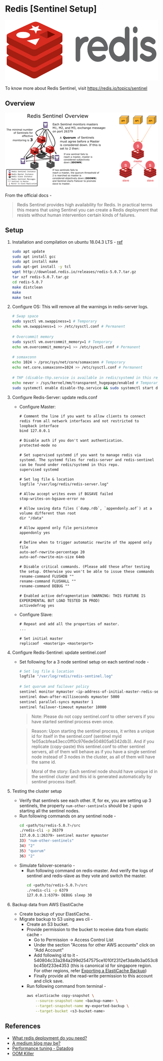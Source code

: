 # Redis [Sentinel Setup]
<img src="https://github.com/abhishektripathi24/platform-setup/blob/master/redis/images/redis-logo.png" width="600" height="200"/>

To know more about Redis Sentinel, visit https://redis.io/topics/sentinel

## Overview
![](images/sentinel_combined.png)

From the official docs -

> Redis Sentinel provides high availability for Redis. In practical terms this means that using Sentinel you can create a Redis deployment that resists without human intervention certain kinds of failures.

## Setup

1. Installation and compilation on ubuntu 18.04.3 LTS - [ref](https://github.com/antirez/redis)
    ```bash
    sudo apt update
    sudo apt install gcc
    sudo apt install make
    sudo apt-get install -y tcl
    wget http://download.redis.io/releases/redis-5.0.7.tar.gz
    tar xzf redis-5.0.7.tar.gz
    cd redis-5.0.7
    make distclean
    make
    make test
    ```

2. Configure OS: This will remove all the warnings in redis-server logs.
    ```bash
    # Swap space
    sudo sysctl vm.swappiness=1 # Temporary
    echo vm.swappiness=1 >> /etc/sysctl.conf # Permanent
    
    # Overcommit memory
    sudo sysctl vm.overcommit_memory=1 # Temporary
    echo vm.overcommit_memory=1 >> /etc/sysctl.conf # Permanent
 
    # somaxconn
    echo 1024 > /proc/sys/net/core/somaxconn # Temporary
    echo net.core.somaxconn=1024 >> /etc/sysctl.conf # Permanent

    # THP (disable-thp.service is available in redis/systemd in this repo or refer - https://www.stephenrlang.com/2018/01/disabling-transparent-huge-pages-in-linux/)
    echo never > /sys/kernel/mm/transparent_hugepage/enabled # Temporary
    sudo systemctl enable disable-thp.service && sudo systemctl start disable-thp.service # Permanent
    ```

3. Configure Redis-Server: update redis.conf
    * Configure Master: 
        ```
        # Comment the line if you want to allow clients to connect redis from all network interfaces and not restricted to loopback interface
        bind 127.0.0.1
        
        # Disable auth if you don't want authentication.
        protected-mode no

        # Set supervised systemd if you want to manage redis via systemd. The systemd files for redis-server and redis-sentinel can be found under redis/systemd in this repo.
        supervised systemd

        # Set log file & location
        logfile "/var/log/redis/redis-server.log"

        # Allow accept writes even if BGSAVE failed
        stop-writes-on-bgsave-error no

        # Allow saving data files (`dump.rdb`, `appendonly.aof`) at a volume different than root
        dir "/data"

        # Allow append only file persistence
        appendonly yes

        # Define when to trigger automatic rewrite of the append only file
        auto-aof-rewrite-percentage 20
        auto-aof-rewrite-min-size 64mb
        
        # Disable critical commands. (Please add these after testing the setup. Otherwise you won't be able to issue these commands
        rename-command FLUSHDB ""
        rename-command FLUSHALL ""
        rename-command DEBUG ""
        
        # Enabled active defragmentation (WARNING: THIS FEATURE IS EXPERIMENTAL BUT LOAD TESTED IN PROD)
        activedefrag yes 
        ```
    * Configure Slave:
        ```
        # Repeat and add all the properties of master.
        ...
  
        # Set initial master 
        replicaof  <masterip> <masterport>
        ```

4. Configure Redis-Sentinel: update sentinel.conf
    * Set following for a 3 node sentinel setup on each sentinel node -
        ```bash
        # Set log file & location      
        logfile "/var/log/redis/redis-sentinel.log"
        
        # Set quorum and failover policy
        sentinel monitor mymaster <ip-address-of-initial-master-redis-server> 6379 2
        sentinel down-after-milliseconds mymaster 5000
        sentinel parallel-syncs mymaster 1
        sentinel failover-timeout mymaster 10000
        ```
        > Note: Please do not copy sentinel.conf to other servers if you have started sentinel process even once. 
        
        > Reason: Upon starting the sentinel process, it writes a unique id for itself in the sentinel.conf (sentinel myid 1e05acbfea43ecc0ff0c976ede504805a6342db3). And if you replicate (copy-paste) this sentinel.conf to other sentinel servers, all of them will behave as if you have a single sentinel node instead of 3 nodes in the cluster, as all of them will have the same id.
        
        > Moral of the story: Each sentinel node should have unique id in the sentinel cluster and this id is generated automatically by sentinel process itself.

5. Testing the cluster setup
    * Verify that sentinels see each other. If, for ex, you are setting up 3 sentinels, the property `num-other-sentinels` should be `2` upon starting all the sentinel nodes.
    * Run following commands on any sentinel node - 
        ```bash
        cd <path/to/redis-5.0.7>/src
        ./redis-cli -p 26379
        127.0.0.1:26379> sentinel master mymaster
        33) "num-other-sentinels"
        34) "2"
        35) "quorum"
        36) "2"
        ```
    * Simulate failover-scenario -
        * Run following command on redis-master. And verify the logs of sentinel and redis-slave as they vote and switch the master.
            ```bash
            cd <path/to/redis-5.0.7>/src
            ./redis-cli -p 6379 
            127.0.0.1:6379> DEBUG sleep 30
            ```

6. Backup data from AWS ElastiCache
    * Create backup of your ElastiCache.
    * Migrate backup to S3 using aws cli -
        * Create an S3 bucket.
        * Provide permission to the bucket to receive data from elastic cache -
            * Go to Permission -> Access Control List
            * Under the section "Access for other AWS accounts" click on "Add Account"
            * Add following id to it - 540804c33a284a299d2547575ce1010f2312ef3da9b3a053c8bc45bf233e4353 (this is canonical id for singapore region. For other regions, refer [Exporting a ElastiCache Backup](https://docs.aws.amazon.com/AmazonElastiCache/latest/red-ug/backups-exporting.html))
            * Finally provide all the read-write permission to this account and click save.
        * Run following command from terminal - 
            ```bash
            aws elasticache copy-snapshot \
                --source-snapshot-name <backup-name> \
                --target-snapshot-name my-exported-backup \
                --target-bucket <s3-bucket-name>
            ```

## References
* [What redis deployment do you need?](https://blog.octo.com/what-redis-deployment-do-you-need/) 
* [A medium blog may be?](https://medium.com/@amila922/redis-sentinel-high-availability-everything-you-need-to-know-from-dev-to-prod-complete-guide-deb198e70ea6)
* [Performance tuning - Datadog](https://www.datadoghq.com/pdf/Understanding-the-Top-5-Redis-Performance-Metrics.pdf)
* [OOM Killer](https://www.percona.com/blog/2019/08/02/out-of-memory-killer-or-savior/)